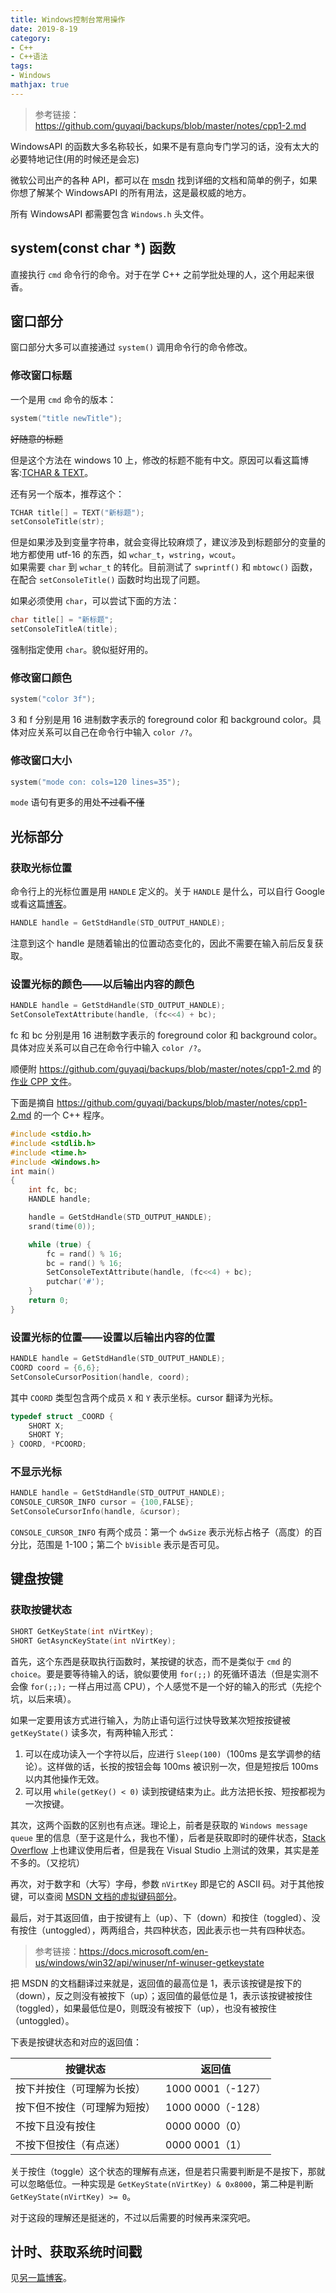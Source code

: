```yaml
---
title: Windows控制台常用操作
date: 2019-8-19
category:
- C++
- C++语法
tags:
- Windows
mathjax: true
---
```


> 参考链接：https://github.com/guyaqi/backups/blob/master/notes/cpp1-2.md

WindowsAPI 的函数大多名称较长，如果不是有意向专门学习的话，没有太大的必要特地记住(用的时候还是会忘)

微软公司出产的各种 API，都可以在 [msdn](https://msdn.microsoft.com/zh-cn/) 找到详细的文档和简单的例子，如果你想了解某个 WindowsAPI 的所有用法，这是最权威的地方。

所有 WindowsAPI 都需要包含 `Windows.h` 头文件。

## system(const char *) 函数

直接执行 `cmd` 命令行的命令。对于在学 C++ 之前学批处理的人，这个用起来很香。

## 窗口部分

窗口部分大多可以直接通过 `system()` 调用命令行的命令修改。

### 修改窗口标题

一个是用 `cmd` 命令的版本：

```c++
system("title newTitle");
```

~~好随意的标题~~

但是这个方法在 windows 10 上，修改的标题不能有中文。原因可以看这篇博客:[TCHAR & TEXT](../TCHAR_TEXT)。

还有另一个版本，推荐这个：

```c++
TCHAR title[] = TEXT("新标题");
setConsoleTitle(str);
```

但是如果涉及到变量字符串，就会变得比较麻烦了，建议涉及到标题部分的变量的地方都使用 utf-16 的东西，如 `wchar_t`，`wstring`，`wcout`。  
如果需要 `char` 到 `wchar_t` 的转化。目前测试了 `swprintf()` 和 `mbtowc()` 函数，在配合 `setConsoleTitle()` 函数时均出现了问题。

如果必须使用 `char`，可以尝试下面的方法：

```c++
char title[] = "新标题";
setConsoleTitleA(title);
```

强制指定使用 `char`。貌似挺好用的。

### 修改窗口颜色

```c++
system("color 3f");
```

3 和 f 分别是用 16 进制数字表示的 foreground color 和 background color。具体对应关系可以自己在命令行中输入 `color /?`。

### 修改窗口大小

```c++
system("mode con: cols=120 lines=35");
```

`mode` 语句有更多的用处~~不过看不懂~~

## 光标部分

### 获取光标位置

命令行上的光标位置是用 `HANDLE` 定义的。关于 `HANDLE` 是什么，可以自行 Google 或看这篇[博客](../handle)。

```c++
HANDLE handle = GetStdHandle(STD_OUTPUT_HANDLE);
```

注意到这个 handle 是随着输出的位置动态变化的，因此不需要在输入前后反复获取。

### 设置光标的颜色——以后输出内容的颜色

```c++
HANDLE handle = GetStdHandle(STD_OUTPUT_HANDLE);
SetConsoleTextAttribute(handle, (fc<<4) + bc);
```

fc 和 bc 分别是用 16 进制数字表示的 foreground color 和 background color。具体对应关系可以自己在命令行中输入 `color /?`。

顺便附 https://github.com/guyaqi/backups/blob/master/notes/cpp1-2.md 的[作业 CPP 文件](./homework_change_text_color.cpp)。

下面是摘自 https://github.com/guyaqi/backups/blob/master/notes/cpp1-2.md 的一个 C++ 程序。

```c++
#include <stdio.h>
#include <stdlib.h>
#include <time.h>
#include <Windows.h>
int main()
{
    int fc, bc;
    HANDLE handle;

    handle = GetStdHandle(STD_OUTPUT_HANDLE);
    srand(time(0));

    while (true) {
        fc = rand() % 16;
        bc = rand() % 16;
        SetConsoleTextAttribute(handle, (fc<<4) + bc);
        putchar('#');
    }
    return 0;
}
```

### 设置光标的位置——设置以后输出内容的位置

```c++
HANDLE handle = GetStdHandle(STD_OUTPUT_HANDLE);
COORD coord = {6,6};
SetConsoleCursorPosition(handle, coord);
```

其中 `COORD` 类型包含两个成员 `X` 和 `Y` 表示坐标。cursor 翻译为光标。

```c++
typedef struct _COORD {
    SHORT X;
    SHORT Y;
} COORD, *PCOORD;
```

### 不显示光标

```c++
HANDLE handle = GetStdHandle(STD_OUTPUT_HANDLE);
CONSOLE_CURSOR_INFO cursor = {100,FALSE};
SetConsoleCursorInfo(handle, &cursor);
```

`CONSOLE_CURSOR_INFO` 有两个成员：第一个 `dwSize` 表示光标占格子（高度）的百分比，范围是 1-100；第二个 `bVisible` 表示是否可见。

## 键盘按键

### 获取按键状态

```c++
SHORT GetKeyState(int nVirtKey);
SHORT GetAsyncKeyState(int nVirtKey);
```

首先，这个东西是获取执行函数时，某按键的状态，而不是类似于 `cmd` 的 `choice`。要是要等待输入的话，貌似要使用 `for(;;)` 的死循环语法（但是实测不会像 `for(;;);` 一样占用过高 CPU），个人感觉不是一个好的输入的形式（先挖个坑，以后来填）。

如果一定要用该方式进行输入，为防止语句运行过快导致某次短按按键被 `getKeyState()` 读多次，有两种输入形式：  
1. 可以在成功读入一个字符以后，应进行 `Sleep(100)`（100ms 是玄学调参的结论）。这样做的话，长按的按钮会每 100ms 被识别一次，但是短按后 100ms 以内其他操作无效。
2. 可以用 `while(getKey() < 0)` 读到按键结束为止。此方法把长按、短按都视为一次按键。

其次，这两个函数的区别也有点迷。理论上，前者是获取的 `Windows message queue` 里的信息（至于这是什么，我也不懂），后者是获取即时的硬件状态，[Stack Overflow](https://stackoverflow.com/a/24525939) 上也建议使用后者，但是我在 Visual Studio 上测试的效果，其实是差不多的。（又挖坑）

再次，对于数字和（大写）字母，参数 `nVirtKey` 即是它的 ASCII 码。对于其他按键，可以查阅 [MSDN 文档的虚拟键码部分](https://docs.microsoft.com/zh-cn/windows/win32/inputdev/virtual-key-codes)。

最后，对于其返回值，由于按键有上（up）、下（down）和按住（toggled）、没有按住（untoggled），两两组合，共四种状态，因此表示也一共有四种状态。

> 参考链接：https://docs.microsoft.com/en-us/windows/win32/api/winuser/nf-winuser-getkeystate  

把 MSDN 的文档翻译过来就是，返回值的最高位是 1，表示该按键是按下的（down），反之则没有被按下（up）；返回值的最低位是 1，表示该按键被按住（toggled），如果最低位是0，则既没有被按下（up），也没有被按住（untoggled）。

下表是按键状态和对应的返回值：

按键状态|返回值
-|-
按下并按住（可理解为长按）|1000 0001（-127）
按下但不按住（可理解为短按）|1000 0000（-128）
不按下且没有按住|0000 0000（0）
不按下但按住（有点迷）|0000 0001（1）

关于按住（toggle）这个状态的理解有点迷，但是若只需要判断是不是按下，那就可以忽略低位。一种实现是 `GetKeyState(nVirtKey) & 0x8000`，第二种是判断 `GetKeyState(nVirtKey) >= 0`。

对于这段的理解还是挺迷的，不过以后需要的时候再来深究吧。

## 计时、获取系统时间戳

见[另一篇博客](../time#msvc-下获取本程序运行的时间μs-级)。
